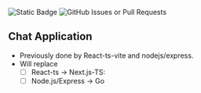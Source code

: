![Static Badge](https://img.shields.io/badge/-Refactored-blue)
![GitHub Issues or Pull Requests](https://img.shields.io/github/issues/highpriesst/connect-app)

## Chat Application

- Previously done by React-ts-vite and nodejs/express.
- Will replace
  - [ ] React-ts -> Next.js-TS:
  - [ ] Node.js/Express -> Go
